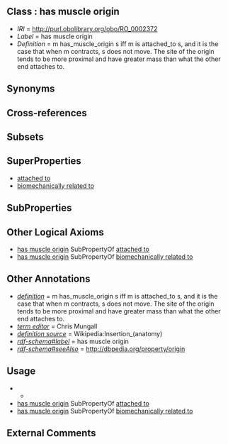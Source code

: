 
## Class : has muscle origin

 * *IRI* = http://purl.obolibrary.org/obo/RO_0002372
 * *Label* = has muscle origin
 * *Definition* = m has_muscle_origin s iff m is attached_to s, and it is the case that when m contracts, s does not move. The site of the origin tends to be more proximal and have greater mass than what the other end attaches to.

## Synonyms


## Cross-references


## Subsets


## SuperProperties

 * [attached to](../../RO/71/RO_0002371.md)
 * [biomechanically related to](../../RO/67/RO_0002567.md)

## SubProperties


## Other Logical Axioms

 * [has muscle origin](../../RO/72/RO_0002372.md) SubPropertyOf [attached to](../../RO/71/RO_0002371.md)
 * [has muscle origin](../../RO/72/RO_0002372.md) SubPropertyOf [biomechanically related to](../../RO/67/RO_0002567.md)

## Other Annotations

 * *[definition](../../IAO/15/IAO_0000115.md)* = m has_muscle_origin s iff m is attached_to s, and it is the case that when m contracts, s does not move. The site of the origin tends to be more proximal and have greater mass than what the other end attaches to.
 * *[term editor](../../IAO/17/IAO_0000117.md)* = Chris Mungall
 * *[definition source](../../IAO/19/IAO_0000119.md)* = Wikipedia:Insertion_(anatomy)
 * *[rdf-schema#label](../../el/rdf-schema#label.md)* = has muscle origin
 * *[rdf-schema#seeAlso](../../so/rdf-schema#seeAlso.md)* = http://dbpedia.org/property/origin

## Usage

 * -
 * [has muscle origin](../../RO/72/RO_0002372.md) SubPropertyOf [attached to](../../RO/71/RO_0002371.md)
 * [has muscle origin](../../RO/72/RO_0002372.md) SubPropertyOf [biomechanically related to](../../RO/67/RO_0002567.md)

## External Comments

